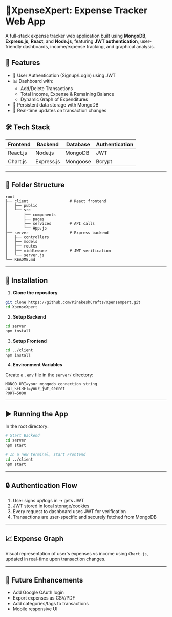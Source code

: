 
# 💸XpenseXpert: Expense Tracker Web App

A full-stack expense tracker web application built using **MongoDB**, **Express.js**, **React**, and **Node.js**, featuring **JWT authentication**, user-friendly dashboards, income/expense tracking, and graphical analysis.

## 🚀 Features

- 🔐 User Authentication (Signup/Login) using JWT
- 📊 Dashboard with:
  - Add/Delete Transactions
  - Total Income, Expense & Remaining Balance
  - Dynamic Graph of Expenditures
- 💾 Persistent data storage with MongoDB
- 🔄 Real-time updates on transaction changes

## 🛠️ Tech Stack

| Frontend  | Backend      | Database | Authentication |
|-----------|--------------|----------|----------------|
| React.js  | Node.js      | MongoDB  | JWT            |
| Chart.js  | Express.js   | Mongoose | Bcrypt         |

---

## 📁 Folder Structure

```
root
├── client                  # React frontend
│   ├── public
│   └── src
│       ├── components
│       ├── pages
│       ├── services        # API calls
│       └── App.js
├── server                  # Express backend
│   ├── controllers
│   ├── models
│   ├── routes
│   ├── middleware          # JWT verification
│   └── server.js
└── README.md
```

---

## 🔧 Installation

1. **Clone the repository**
```bash
git clone https://github.com/PinakeshCrafts/XpenseXpert.git
cd XpenseXpert
```

2. **Setup Backend**
```bash
cd server
npm install
```

3. **Setup Frontend**
```bash
cd ../client
npm install
```

4. **Environment Variables**

Create a `.env` file in the `server/` directory:
```env
MONGO_URI=your_mongodb_connection_string
JWT_SECRET=your_jwt_secret
PORT=5000
```

---

## ▶️ Running the App

In the root directory:

```bash
# Start Backend
cd server
npm start

# In a new terminal, start Frontend
cd ../client
npm start
```

---


## 🔒 Authentication Flow

1. User signs up/logs in ➝ gets JWT
2. JWT stored in local storage/cookies
3. Every request to dashboard uses JWT for verification
4. Transactions are user-specific and securely fetched from MongoDB

---

## 📈 Expense Graph

Visual representation of user's expenses vs income using `Chart.js`, updated in real-time upon transaction changes.

---

## 📌 Future Enhancements

- Add Google OAuth login
- Export expenses as CSV/PDF
- Add categories/tags to transactions
- Mobile responsive UI

